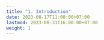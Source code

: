 ```yaml
---
title: "1. Introduction"
date: 2023-08-17T11:00:00+07:00
lastmod: 2023-08-31T16:00:00+07:00
weight: 1
---
```

